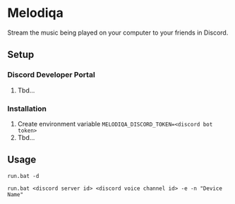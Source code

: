 # Melodiqa
Stream the music being played on your computer to your friends in Discord.

## Setup
### Discord Developer Portal
1. Tbd...

### Installation
1. Create environment variable `MELODIQA_DISCORD_TOKEN=<discord bot token>`
2. Tbd...

## Usage
`run.bat -d`

`run.bat <discord server id> <discord voice channel id> -e -n "Device Name"`